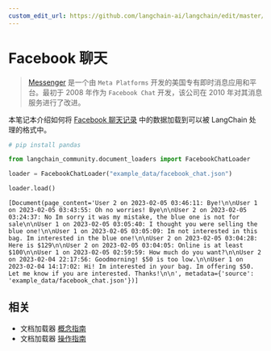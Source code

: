 ```yaml
---
custom_edit_url: https://github.com/langchain-ai/langchain/edit/master/docs/docs/integrations/document_loaders/facebook_chat.ipynb
---
```


# Facebook 聊天

>[Messenger](https://en.wikipedia.org/wiki/Messenger_(software)) 是一个由 `Meta Platforms` 开发的美国专有即时消息应用和平台。最初于 2008 年作为 `Facebook Chat` 开发，该公司在 2010 年对其消息服务进行了改进。

本笔记本介绍如何将 [Facebook 聊天记录](https://www.facebook.com/business/help/1646890868956360) 中的数据加载到可以被 LangChain 处理的格式中。

```python
# pip install pandas
```

```python
from langchain_community.document_loaders import FacebookChatLoader
```

```python
loader = FacebookChatLoader("example_data/facebook_chat.json")
```

```python
loader.load()
```

```output
[Document(page_content='User 2 on 2023-02-05 03:46:11: Bye!\n\nUser 1 on 2023-02-05 03:43:55: Oh no worries! Bye\n\nUser 2 on 2023-02-05 03:24:37: No Im sorry it was my mistake, the blue one is not for sale\n\nUser 1 on 2023-02-05 03:05:40: I thought you were selling the blue one!\n\nUser 1 on 2023-02-05 03:05:09: Im not interested in this bag. Im interested in the blue one!\n\nUser 2 on 2023-02-05 03:04:28: Here is $129\n\nUser 2 on 2023-02-05 03:04:05: Online is at least $100\n\nUser 1 on 2023-02-05 02:59:59: How much do you want?\n\nUser 2 on 2023-02-04 22:17:56: Goodmorning! $50 is too low.\n\nUser 1 on 2023-02-04 14:17:02: Hi! Im interested in your bag. Im offering $50. Let me know if you are interested. Thanks!\n\n', metadata={'source': 'example_data/facebook_chat.json'})]
```

## 相关

- 文档加载器 [概念指南](/docs/concepts/#document-loaders)
- 文档加载器 [操作指南](/docs/how_to/#document-loaders)